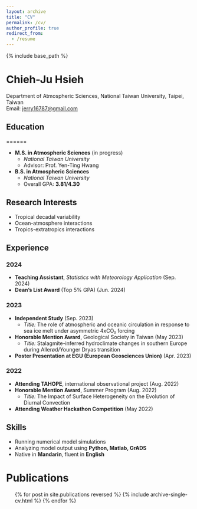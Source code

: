 ```yaml
---
layout: archive
title: "CV"
permalink: /cv/
author_profile: true
redirect_from:
  - /resume
---
```


{% include base_path %}

# Chieh-Ju Hsieh
Department of Atmospheric Sciences, National Taiwan University, Taipei, Taiwan  
Email: jerry16787@gmail.com  

## Education
======
- **M.S. in Atmospheric Sciences** (in progress)  
  - *National Taiwan University*  
  - Advisor: Prof. Yen-Ting Hwang
- **B.S. in Atmospheric Sciences**  
  - *National Taiwan University*  
  - Overall GPA: **3.81/4.30**
    
## Research Interests  
- Tropical decadal variability  
- Ocean-atmosphere interactions  
- Tropics-extratropics interactions


## Experience  

### 2024  
- **Teaching Assistant**, *Statistics with Meteorology Application* (Sep. 2024)  
- **Dean’s List Award** (Top 5% GPA) (Jun. 2024)  

### 2023  
- **Independent Study** (Sep. 2023)  
  - *Title:* The role of atmospheric and oceanic circulation in response to sea ice melt under asymmetric 4xCO₂ forcing  
- **Honorable Mention Award**, Geological Society in Taiwan (May 2023)  
  - *Title:* Stalagmite-inferred hydroclimate changes in southern Europe during Allerød/Younger Dryas transition  
- **Poster Presentation at EGU (European Geosciences Union)** (Apr. 2023)  

### 2022  
- **Attending TAHOPE**, international observational project (Aug. 2022)  
- **Honorable Mention Award**, Summer Program (Aug. 2022)  
  - *Title:* The Impact of Surface Heterogeneity on the Evolution of Diurnal Convection  
- **Attending Weather Hackathon Competition** (May 2022)  
  
## Skills  
- Running numerical model simulations  
- Analyzing model output using **Python, Matlab, GrADS**  
- Native in **Mandarin**, fluent in **English**  


Publications
======
  <ul>{% for post in site.publications reversed %}
    {% include archive-single-cv.html %}
  {% endfor %}</ul>
  
